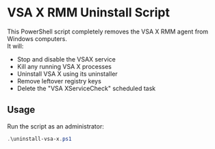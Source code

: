 # VSA X RMM Uninstall Script

This PowerShell script completely removes the VSA X RMM agent from Windows computers.  
It will:

- Stop and disable the VSAX service
- Kill any running VSA X processes
- Uninstall VSA X using its uninstaller
- Remove leftover registry keys
- Delete the "VSA XServiceCheck" scheduled task

## Usage

Run the script as an administrator:

```powershell
.\uninstall-vsa-x.ps1

